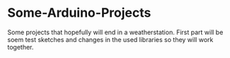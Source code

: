 Some-Arduino-Projects
=====================
Some projects that hopefully will end in a weatherstation.
First part will be soem test sketches and changes in the used libraries so they will work together.
